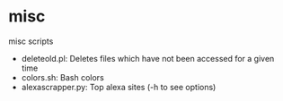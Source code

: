misc
====

misc scripts

- deleteold.pl: Deletes files which have not been accessed for a given time
- colors.sh: Bash colors
- alexascrapper.py: Top alexa sites (-h to see options)
